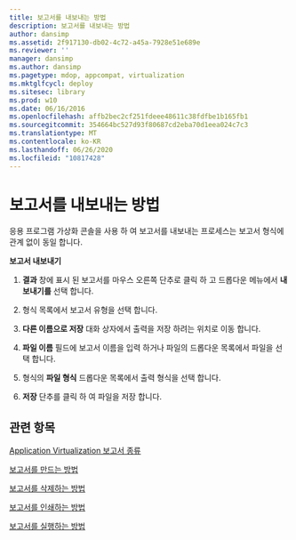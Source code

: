 ```yaml
---
title: 보고서를 내보내는 방법
description: 보고서를 내보내는 방법
author: dansimp
ms.assetid: 2f917130-db02-4c72-a45a-7928e51e689e
ms.reviewer: ''
manager: dansimp
ms.author: dansimp
ms.pagetype: mdop, appcompat, virtualization
ms.mktglfcycl: deploy
ms.sitesec: library
ms.prod: w10
ms.date: 06/16/2016
ms.openlocfilehash: affb2bec2cf251fdeee48611c38fdfbe1b165fb1
ms.sourcegitcommit: 354664bc527d93f80687cd2eba70d1eea024c7c3
ms.translationtype: MT
ms.contentlocale: ko-KR
ms.lasthandoff: 06/26/2020
ms.locfileid: "10817428"
---
```

# 보고서를 내보내는 방법


응용 프로그램 가상화 콘솔을 사용 하 여 보고서를 내보내는 프로세스는 보고서 형식에 관계 없이 동일 합니다.

**보고서 내보내기**

1.  **결과** 창에 표시 된 보고서를 마우스 오른쪽 단추로 클릭 하 고 드롭다운 메뉴에서 **내보내기를** 선택 합니다.

2.  형식 목록에서 보고서 유형을 선택 합니다.

3.  **다른 이름으로 저장** 대화 상자에서 출력을 저장 하려는 위치로 이동 합니다.

4.  **파일 이름** 필드에 보고서 이름을 입력 하거나 파일의 드롭다운 목록에서 파일을 선택 합니다.

5.  형식의 **파일 형식** 드롭다운 목록에서 출력 형식을 선택 합니다.

6.  **저장** 단추를 클릭 하 여 파일을 저장 합니다.

## 관련 항목


[Application Virtualization 보고서 종류](application-virtualization-report-types.md)

[보고서를 만드는 방법](how-to-create-a-reportserver.md)

[보고서를 삭제하는 방법](how-to-delete-a-reportserver.md)

[보고서를 인쇄하는 방법](how-to-print-a-reportserver.md)

[보고서를 실행하는 방법](how-to-run-a-reportserver.md)

 

 





